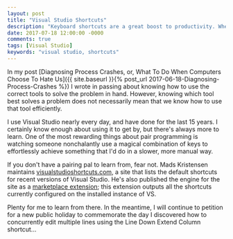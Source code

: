 ```yaml
---
layout: post
title: "Visual Studio Shortcuts"
description: "Keyboard shortcuts are a great boost to productivity. Where can I find a list of shortcuts for Visual Studio?"
date: 2017-07-18 12:00:00 -0000
comments: true
tags: [Visual Studio]
keywords: "visual studio, shortcuts"
---
```


In my post [Diagnosing Process Crashes, or, What To Do When Computers Choose To Hate Us]({{ site.baseurl }}{% post_url 2017-06-18-Diagnosing-Process-Crashes %}) I wrote in passing about knowing how to use the correct tools to solve the problem in hand. However, knowing which tool best solves a problem does not necessarily mean that we know how to use that tool efficiently.

I use Visual Studio nearly every day, and have done for the last 15 years. I certainly know enough about using it to get by, but there's always more to learn. One of the most rewarding things about pair programming is watching someone nonchalantly use a magical combination of keys to effortlessly achieve something that I'd do in a slower, more manual way. 

If you don't have a pairing pal to learn from, fear not. Mads Kristensen maintains [visualstudioshortcuts.com](http://visualstudioshortcuts.com/2017/), a site that lists the default shortcuts for recent versions of Visual Studio. He's also published the engine for the site as a [marketplace extension](https://marketplace.visualstudio.com/items?itemName=MadsKristensen.KeyboardShortcutExporter); this extension outputs all the shortcuts currently configured on the installed instance of VS. 

Plenty for me to learn from there. In the meantime, I will continue to petition for a new public holiday to commemorate the day I discovered how to concurrently edit multiple lines using the Line Down Extend Column shortcut...

